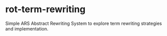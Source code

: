 # rot-term-rewriting
Simple ARS Abstract Rewriting System to explore term rewriting strategies and implementation.
